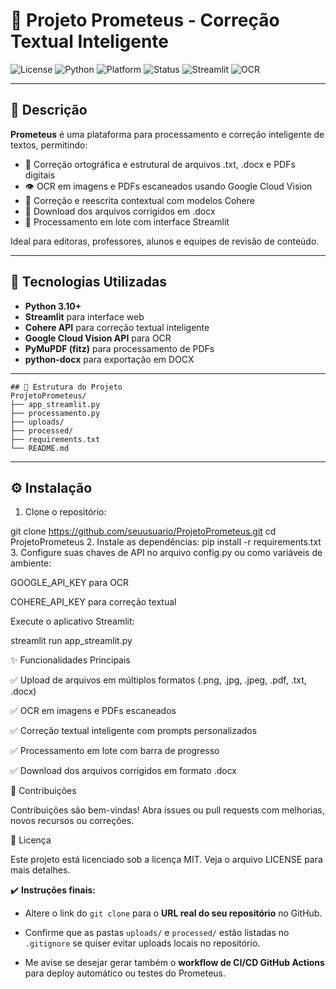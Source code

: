 # 📄 Projeto Prometeus - Correção Textual Inteligente

![License](https://img.shields.io/badge/license-MIT-green.svg)
![Python](https://img.shields.io/badge/python-3.10%2B-blue)
![Platform](https://img.shields.io/badge/platform-Windows%20%7C%20Linux-lightgrey)
![Status](https://img.shields.io/badge/status-Estável-brightgreen)
![Streamlit](https://img.shields.io/badge/built%20with-Streamlit-red)
![OCR](https://img.shields.io/badge/OCR-Google%20Vision-blue)

---

## 📝 Descrição

**Prometeus** é uma plataforma para processamento e correção inteligente de textos, permitindo:

- 📝 Correção ortográfica e estrutural de arquivos .txt, .docx e PDFs digitais
- 👁️ OCR em imagens e PDFs escaneados usando Google Cloud Vision
- 🧠 Correção e reescrita contextual com modelos Cohere
- 💾 Download dos arquivos corrigidos em .docx
- 🔄 Processamento em lote com interface Streamlit

Ideal para editoras, professores, alunos e equipes de revisão de conteúdo.

---

## 🚀 Tecnologias Utilizadas

- **Python 3.10+**
- **Streamlit** para interface web
- **Cohere API** para correção textual inteligente
- **Google Cloud Vision API** para OCR
- **PyMuPDF (fitz)** para processamento de PDFs
- **python-docx** para exportação em DOCX

---
```
## 📂 Estrutura do Projeto
ProjetoPrometeus/
├── app_streamlit.py
├── processamento.py
├── uploads/
├── processed/
├── requirements.txt
└── README.md
```
---

## ⚙️ Instalação

1. Clone o repositório:

git clone https://github.com/seuusuario/ProjetoPrometeus.git
cd ProjetoPrometeus
2. Instale as dependências:
pip install -r requirements.txt
3. Configure suas chaves de API no arquivo config.py ou como variáveis de ambiente:

GOOGLE_API_KEY para OCR

COHERE_API_KEY para correção textual

Execute o aplicativo Streamlit:

streamlit run app_streamlit.py

✨ Funcionalidades Principais

✅ Upload de arquivos em múltiplos formatos (.png, .jpg, .jpeg, .pdf, .txt, .docx)

✅ OCR em imagens e PDFs escaneados

✅ Correção textual inteligente com prompts personalizados

✅ Processamento em lote com barra de progresso

✅ Download dos arquivos corrigidos em formato .docx

🤝 Contribuições

Contribuições são bem-vindas! Abra issues ou pull requests com melhorias, novos recursos ou correções.

📄 Licença

Este projeto está licenciado sob a licença MIT. Veja o arquivo LICENSE para mais detalhes.


✔️ **Instruções finais:**

- Altere o link do `git clone` para o **URL real do seu repositório** no GitHub.

- Confirme que as pastas `uploads/` e `processed/` estão listadas no `.gitignore` se quiser evitar uploads locais no repositório.

- Me avise se desejar gerar também o **workflow de CI/CD GitHub Actions** para deploy automático ou testes do Prometeus.





